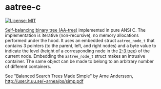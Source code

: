 # aatree-c

[![License: MIT](https://img.shields.io/badge/License-MIT-yellow.svg)](https://opensource.org/licenses/MIT)

[Self-balancing binary tree (AA-tree)](https://en.wikipedia.org/wiki/AA_tree) implemented in pure ANSI C. The implementation is iterative (non-recursive), no memory allocations performed under the hood. It uses an embedded struct `aatree_node_t` that contains 3 pointers (to the parent, left, and right nodes) and a byte value to indicate the level (height of a corresponding node in the [2-3 tree](https://en.wikipedia.org/wiki/2%E2%80%933_tree)) of the current node. Embedding the `aatree_node_t` struct makes an intrusive container. The same object can be made to belong to an arbitrary number of different containers.

See "Balanced Search Trees Made Simple" by Arne Andersson,
http://user.it.uu.se/~arnea/ps/simp.pdf
